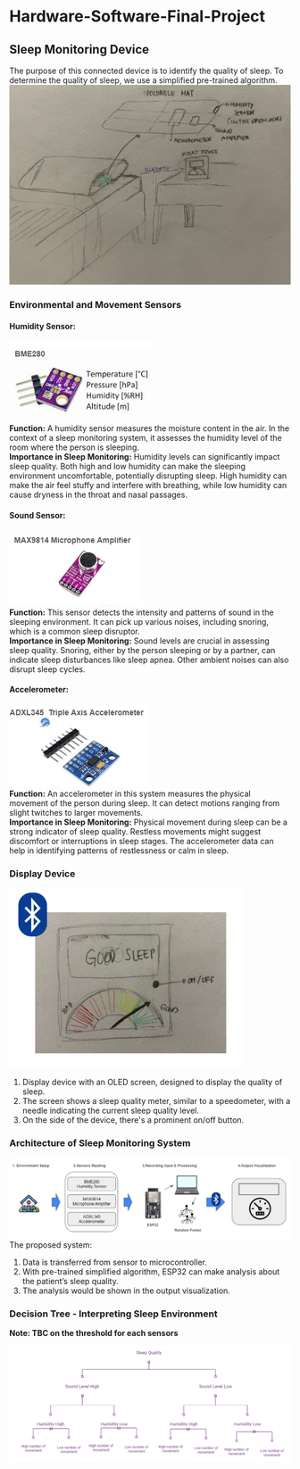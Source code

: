 # Hardware-Software-Final-Project

## Sleep Monitoring Device
The purpose of this connected device is to identify the quality of sleep. To determine the quality of sleep, we use a simplified pre-trained algorithm.
![Sketch](https://github.com/gheacs/Hardware-Software-Final-Project/blob/main/picture/Sleeping%20tracker.jpg)

### Environmental and Movement Sensors

#### Humidity Sensor:
![BME280](https://github.com/gheacs/Hardware-Software-Final-Project/blob/main/picture/BME280.png)  
**Function:** A humidity sensor measures the moisture content in the air. In the context of a sleep monitoring system, it assesses the humidity level of the room where the person is sleeping.  
**Importance in Sleep Monitoring:** Humidity levels can significantly impact sleep quality. Both high and low humidity can make the sleeping environment uncomfortable, potentially disrupting sleep. High humidity can make the air feel stuffy and interfere with breathing, while low humidity can cause dryness in the throat and nasal passages. 


#### Sound Sensor:
![Microphone Amlifier](https://github.com/gheacs/Hardware-Software-Final-Project/blob/main/picture/Microphone%20Amplifier.png)  
**Function:** This sensor detects the intensity and patterns of sound in the sleeping environment. It can pick up various noises, including snoring, which is a common sleep disruptor.  
**Importance in Sleep Monitoring:** Sound levels are crucial in assessing sleep quality. Snoring, either by the person sleeping or by a partner, can indicate sleep disturbances like sleep apnea. Other ambient noises can also disrupt sleep cycles. 

#### Accelerometer:
![Accelerometer](https://github.com/gheacs/Hardware-Software-Final-Project/blob/main/picture/Accelerometer.png)  
**Function:** An accelerometer in this system measures the physical movement of the person during sleep. It can detect motions ranging from slight twitches to larger movements.  
**Importance in Sleep Monitoring:** Physical movement during sleep can be a strong indicator of sleep quality. Restless movements might suggest discomfort or interruptions in sleep stages. The accelerometer data can help in identifying patterns of restlessness or calm in sleep.

### Display Device
![Display](https://github.com/gheacs/Hardware-Software-Final-Project/blob/main/picture/display%20device.png)    
1. Display device with an OLED screen, designed to display the quality of sleep.   
2. The screen shows a sleep quality meter, similar to a speedometer, with a needle indicating the current sleep quality level.   
3. On the side of the device, there's a prominent on/off button.

### Architecture of Sleep Monitoring System
![System](https://github.com/gheacs/Hardware-Software-Final-Project/blob/main/picture/Proposed%20Flow.png)   
The proposed system:
1. Data is transferred from sensor to microcontroller.  
2. With pre-trained simplified algorithm, ESP32 can make analysis about the patient’s sleep quality.  
3. The analysis would be shown in the output visualization.  

### Decision Tree - Interpreting Sleep Environment
**Note: TBC on the threshold for each sensors**

![Decision Tree](https://github.com/gheacs/Hardware-Software-Final-Project/blob/main/picture/Decision%20tree.png)   



